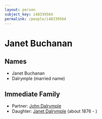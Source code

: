 ```yaml
---
layout: person
subject_key: i48339564
permalink: /people/i48339564
---
```


# Janet Buchanan

## Names

* Janet Buchanan
* Dalrymple (married name)

## Immediate Family

* Partner: [John Dalrymple](./@90699645@-john-dalrymple-b-d.md)
* Daughter: [Janet Dalrymple](./@30057967@-janet-dalrymple-b1876-d.md) (about 1876 - )

